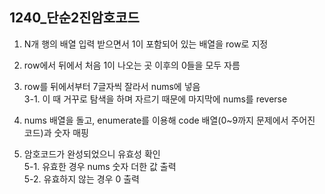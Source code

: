 ## 1240_단순2진암호코드
1. N개 행의 배열 입력 받으면서 1이 포함되어 있는 배열을 row로 지정
2. row에서 뒤에서 처음 1이 나오는 곳 이후의 0들을 모두 자름
3. row를 뒤에서부터 7글자씩 잘라서 nums에 넣음 <br>
3-1. 이 때 거꾸로 탐색을 하며 자르기 때문에 마지막에 nums를 reverse <br>
   
4. nums 배열을 돌고, enumerate를 이용해 code 배열(0~9까지 문제에서 주어진 코드)과 숫자 매핑
5. 암호코드가 완성되었으니 유효성 확인<br>
5-1. 유효한 경우 nums 숫자 더한 값 출력<br>
   5-2. 유효하지 않는 경우 0 출력
   
